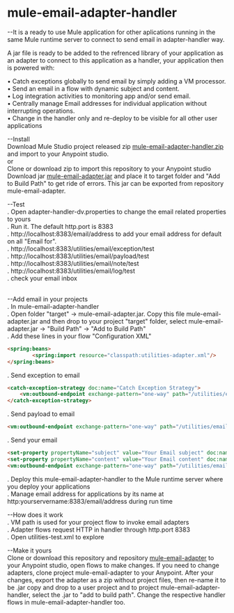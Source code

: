 # mule-email-adapter-handler

--It is a ready to use Mule application for other aplications running in the same Mule runtime server to connect to send email in adapter-handler way.</br>

A jar file is ready to be added to the refrenced library of your application as an adapter to connect to this application as a handler, your application then is powered with:<br/>

•	Catch exceptions globally to send email by simply adding a VM processor. </br>
•	Send an email in a flow with dynamic subject and content. </br>
•	Log integration activities to monitoring app and/or send email. </br>
•	Centrally manage Email addresses for individual application without interrupting operations.</br>
•	Change in the handler only and re-deploy to be visible for all other user applications</br>

--Install<br/>
Download Mule Studio project released zip <a href="https://github.com/kunji01/mule-email-adapter-handler/files/1162714/mule-email-adapter-handler.zip"> mule-email-adapter-handler.zip </a> and import to your Anypoint studio.</br>
 or<br/>
Clone or download zip to import this repository to your Anypoint studio</br>
Download jar <a href="https://github.com/kunji01/mule-email-adapter-handler/blob/master/target/mule-email-adapter.jar">mule-email-adapter.jar</a> and place it to target folder and "Add to Build Path" to get ride of errors. This jar can be exported from repository mule-email-adapter.<br/>

--Test</br>
. Open adapter-handler-dv.properties to change the email related properties to yours</br>
. Run it. The default http.port is 8383</br>
. http://localhost:8383/email/address to add your email address for default on all "Email for".</br>
. http://localhost:8383/utilities/email/exception/test</br>
. http://localhost:8383/utilities/email/payload/test</br>
. http://localhost:8383/utilities/email/note/test</br>
. http://localhost:8383/utilities/email/log/test</br>
. check your email inbox</br><br/>

--Add email in your projects</br>
. In mule-email-adapter-handler<br/>
. Open folder "target" -&gt; mule-email-adapter.jar. Copy this file mule-email-adapter.jar and then drop to your project "target" folder, select mule-email-adapter.jar -&gt; "Build Path" -&gt; "Add to Build Path" <br/>
. Add these lines in your flow "Configuration XML"
```html
<spring:beans>
        <spring:import resource="classpath:utilities-adapter.xml"/>
</spring:beans>
```
. Send exception to email<br/>
```html
<catch-exception-strategy doc:name="Catch Exception Strategy">
    <vm:outbound-endpoint exchange-pattern="one-way" path="/utilities/email/exception" doc:name="VM" connector-ref="utilitiesAdapter_VM"/>
</catch-exception-strategy>
```

. Send payload to email<br/>
```html
<vm:outbound-endpoint exchange-pattern="one-way" path="/utilities/email/payload" connector-ref="utilitiesAdapter_VM" doc:name="VM"/>
```

. Send your email<br/>
```html
<set-property propertyName="subject" value="Your Email subject" doc:name="subject"/>
<set-property propertyName="content" value="Your Email content" doc:name="content"/>
<vm:outbound-endpoint exchange-pattern="one-way" path="/utilities/email/note" doc:name="VM" connector-ref="utilitiesAdapter_VM"/>
```

. Deploy this mule-email-adapter-handler to the Mule runtime server where you deploy your applications<br/>
. Manage email address for applications by its name at http:yourservername:8383/email/address during run time<br/>

--How does it work<br>
. VM path is used for your project flow to invoke email adapters<br/>
. Adapter flows request HTTP in handler through http.port 8383<br/>
. Open utilities-test.xml to explore<br/>
 

--Make it yours<br/>
Clone or download this repository and repository <a href="https://github.com/kunji01/mule-email-adapter">mule-email-adapter</a> to your Anypoint studio, open flows to make changes. If you need to change adapters, clone project mule-email-adapter to your
Anypoint. After your changes, export the adapter as a zip without project files, then re-name it to be .jar
copy and drop to a user project and to project mule-email-adapter-handler, select the .jar to "add to build path". Change the respective handler flows in mule-email-adapter-handler too.</br>



